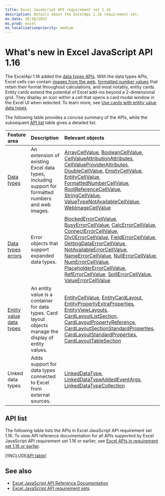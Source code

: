 ```yaml
---
title: Excel JavaScript API requirement set 1.16
description: Details about the ExcelApi 1.16 requirement set.
ms.date: 10/10/2022
ms.prod: excel
ms.localizationpriority: medium
---
```


# What's new in Excel JavaScript API 1.16

The ExcelApi 1.16 added the [data types APIs](/office/dev/add-ins/excel/excel-data-types-overview). With the data types APIs, Excel cells can contain [images from the web](/office/dev/add-ins/excel/excel-data-types-concepts#web-image-values), [formatted number values](/office/dev/add-ins/excel/excel-data-types-concepts#formatted-number-values) that retain their format throughout calculations, and most notably, entity cards. Entity cards extend the potential of Excel add-ins beyond a 2-dimensional grid. They display an icon within a cell that opens a card modal window in the Excel UI when selected. To learn more, see [Use cards with entity value data types](/office/dev/add-ins/excel/excel-data-types-entity-card).

The following table provides a concise summary of the APIs, while the subsequent [API list](#api-list) table gives a detailed list.

| Feature area | Description | Relevant objects |
|:--- |:--- |:--- |
| [Data types](/office/dev/add-ins/excel/excel-data-types-overview) | An extension of existing Excel data types, including support for formatted numbers and web images. | [ArrayCellValue](/javascript/api/excel/excel.arraycellvalue), [BooleanCellValue](/javascript/api/excel/excel.booleancellvalue), [CellValueAttributionAttributes](/javascript/api/excel/excel.cellvalueattributionattributes), [CellValueProviderAttributes](/javascript/api/excel/excel.cellvalueproviderattributes), [DoubleCellValue](/javascript/api/excel/excel.doublecellvalue), [EmptyCellValue](/javascript/api/excel/excel.emptycellvalue), [EntityCellValue](/javascript/api/excel/excel.entitycellvalue), [FormattedNumberCellValue](/javascript/api/excel/excel.formattednumbercellvalue), [RootReferenceCellValue](/javascript/api/excel/excel.rootreferencecellvalue), [StringCellValue](/javascript/api/excel/excel.stringcellvalue), [ValueTypeNotAvailableCellValue](/javascript/api/excel/excel.valuetypenotavailablecellvalue), [WebImageCellValue](/javascript/api/excel/excel.webimagecellvalue) |
| [Data types errors](/office/dev/add-ins/excel/excel-data-types-concepts#improved-error-support) | Error objects that support expanded data types. | [BlockedErrorCellValue](/javascript/api/excel/excel.blockederrorcellvalue), [BusyErrorCellValue](/javascript/api/excel/excel.busyerrorcellvalue), [CalcErrorCellValue](/javascript/api/excel/excel.calcerrorcellvalue), [ConnectErrorCellValue](/javascript/api/excel/excel.connecterrorcellvalue), [Div0ErrorCellValue](/javascript/api/excel/excel.div0errorcellvalue), [FieldErrorCellValue](/javascript/api/excel/excel.fielderrorcellvalue), [GettingDataErrorCellValue](/javascript/api/excel/excel.gettingdataerrorcellvalue), [NotAvailableErrorCellValue](/javascript/api/excel/excel.notavailableerrorcellvalue), [NameErrorCellValue](/javascript/api/excel/excel.nameerrorcellvalue), [NullErrorCellValue](/javascript/api/excel/excel.nullerrorcellvalue), [NumErrorCellValue](/javascript/api/excel/excel.numerrorcellvalue), [PlaceholderErrorCellValue](/javascript/api/excel/excel.placeholdererrorcellvalue), [RefErrorCellValue](/javascript/api/excel/excel.referrorcellvalue), [SpillErrorCellValue](/javascript/api/excel/excel.spillerrorcellvalue), [ValueErrorCellValue](/javascript/api/excel/excel.valueerrorcellvalue)|
| [Entity value data types](/office/dev/add-ins/excel/excel-data-types-concepts#entity-values) | An entity value is a container for data types. Card layout objects manage the display of entity values. | [EntityCellValue](/javascript/api/excel/excel.entitycellvalue), [EntityCardLayout](/javascript/api/excel/excel.entitycardlayout), [EntityPropertyExtraProperties](/javascript/api/excel/excel.entitypropertyextraproperties), [EntityViewLayouts](/javascript/api/excel/excel.entityviewlayouts), [CardLayoutListSection](/javascript/api/excel/excel.cardlayoutlistsection), [CardLayoutPropertyReference](/javascript/api/excel/excel.cardlayoutpropertyreference), [CardLayoutSectionStandardProperties](/javascript/api/excel/excel.cardlayoutsectionstandardproperties), [CardLayoutStandardProperties](/javascript/api/excel/excel.cardlayoutstandardproperties), [CardLayoutTableSection](/javascript/api/excel/excel.cardlayouttablesection) |
| Linked data types | Adds support for data types connected to Excel from external sources. | [LinkedDataType](/javascript/api/excel/excel.linkeddatatype), [LinkedDataTypeAddedEventArgs](/javascript/api/excel/excel.linkeddatatypeaddedeventargs), [LinkedDataTypeCollection](/javascript/api/excel/excel.linkeddatatypecollection) |

## API list

The following table lists the APIs in Excel JavaScript API requirement set 1.16. To view API reference documentation for all APIs supported by Excel JavaScript API requirement set 1.16 or earlier, see [Excel APIs in requirement set 1.16 or earlier](/javascript/api/excel?view=excel-js-1.16&preserve-view=true).

[!INCLUDE[API table](../../includes/excel-1_16.md)]

## See also

- [Excel JavaScript API Reference Documentation](/javascript/api/excel?view=excel-js-1.16&preserve-view=true)
- [Excel JavaScript API requirement sets](excel-api-requirement-sets.md)
